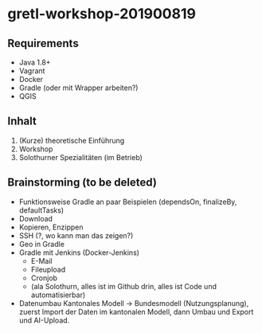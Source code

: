 # gretl-workshop-201900819

## Requirements
* Java 1.8+
* Vagrant
* Docker
* Gradle (oder mit Wrapper arbeiten?)
* QGIS

## Inhalt
1. (Kurze) theoretische Einführung
2. Workshop
3. Solothurner Spezialitäten (im Betrieb)


## Brainstorming (to be deleted)
- Funktionsweise Gradle an paar Beispielen (dependsOn, finalizeBy, defaultTasks)
- Download 
- Kopieren, Enzippen
- SSH (?, wo kann man das zeigen?)
- Geo in Gradle
- Gradle mit Jenkins (Docker-Jenkins)
  * E-Mail
  * Fileupload
  * Cronjob
  * (ala Solothurn, alles ist im Github drin, alles ist Code und automatisierbar)
- Datenumbau Kantonales Modell -> Bundesmodell (Nutzungsplanung), zuerst Import der Daten im kantonalen Modell, dann Umbau und Export und AI-Upload.


